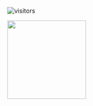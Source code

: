 ![visitors](https://visitor-badge.glitch.me/badge?page_id=${Tylerchristensen100}.${Tylerchristensen100.github.io})

<img height="180em" src="https://github-readme-stats.vercel.app/api?username=Tylerchristensen100&show_icons=true&hide_border=true&&count_private=true&include_all_commits=true" />
